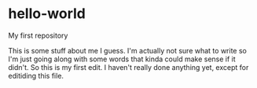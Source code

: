 # hello-world
My first repository

This is some stuff about me I guess. I'm actually not sure what to write so I'm just going along with some words that kinda could make sense if it didn't. So this is my first edit. I haven't really done anything yet, except for editiding this file.
